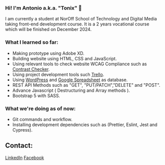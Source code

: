 ### Hi! I'm Antonio a.k.a. "Tonix" 👋

I am currently a student at NorOff School of Technology and Digital Media taking front-end development course. It is a 2 years vocational course which will be finished on December 2024.

### What I learned so far:

  - Making prototype using Adobe XD.
  - Building website using HTML, CSS and JavaScript.
  - Using relevant tools to check website WCAG Compliance such as [Contrast Checker](https://contrastchecker.com/).
  - Using project development tools such [Trello](https://trello.com/).
  - Using [WordPress](https://wordpress.com/) and [Google Spreadsheet](https://www.google.com/sheets) as database.
  - REST API Methods such as "GET", "PUT/PATCH","DELETE" and "POST".
  - Advance Javascript ( Destructuring and Array methods ).
  - Bootstrap 5 with SASS.
 
 ### What we're doing as of now:
  
  - Git commands and workflow.
  - Installing development dependencies such as (Prettier, Eslint, Jest and Cypress).

## Contact:

[LinkedIn](https://www.linkedin.com/in/antonio-arabejo-a22524152/)
[Facebook](https://www.facebook.com/tonixzz)

<!--
**Tonix89/Tonix89** is a ✨ _special_ ✨ repository because its `README.md` (this file) appears on your GitHub profile.

Here are some ideas to get you started:

- 🔭 I’m currently working on ...
- 🌱 I’m currently learning ...
- 👯 I’m looking to collaborate on ...
- 🤔 I’m looking for help with ...
- 💬 Ask me about ...
- 📫 How to reach me: ...
- 😄 Pronouns: ...
- ⚡ Fun fact: ...
-->
